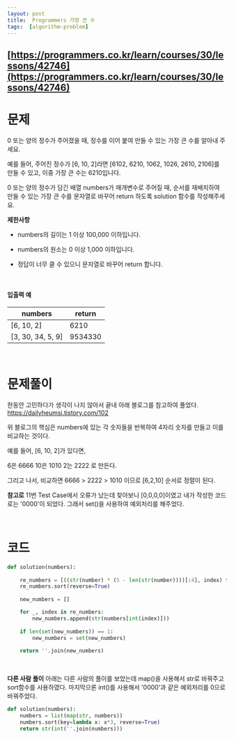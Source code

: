 ```yaml
---
layout: post
title:  Programmers 가장 큰 수
tags:  [algorithm-problem]
--- 
```


## [https://programmers.co.kr/learn/courses/30/lessons/42746](https://programmers.co.kr/learn/courses/30/lessons/42746)

# 문제 
0 또는 양의 정수가 주어졌을 때, 정수를 이어 붙여 만들 수 있는 가장 큰 수를 알아내 주세요.

예를 들어, 주어진 정수가 [6, 10, 2]라면 [6102, 6210, 1062, 1026, 2610, 2106]를 만들 수 있고, 이중 가장 큰 수는 6210입니다.

0 또는 양의 정수가 담긴 배열 numbers가 매개변수로 주어질 때, 순서를 재배치하여 만들 수 있는 가장 큰 수를 문자열로 바꾸어 return 하도록 solution 함수를 작성해주세요.

**제한사항**
* numbers의 길이는 1 이상 100,000 이하입니다.

* numbers의 원소는 0 이상 1,000 이하입니다.

* 정답이 너무 클 수 있으니 문자열로 바꾸어 return 합니다.

&nbsp;

#### 입출력 예
numbers | return
---|---
[6, 10, 2] | 6210
[3, 30, 34, 5, 9] | 9534330


&nbsp;
&nbsp;
&nbsp;

# 문제풀이

한동안 고민하다가 생각이 나지 않아서 끝내 아래 블로그를 참고하여 풀었다.
https://dailyheumsi.tistory.com/102

위 블로그의 핵심은 numbers에 있는 각 숫자들을 반복하여 4자리 숫자를 만들고 이를 비교하는 것이다. 

예를 들어, [6, 10, 2]가 있다면, 

6은 6666
10은 1010
2는 2222 로 만든다. 

그리고 나서, 비교하면 6666 > 2222 > 1010 이므로 [6,2,10] 순서로 정렬이 된다. 

**참고로**
11번 Test Case에서 오류가 났는데 찾아보니 [0,0,0,0]이였고 내가 작성한 코드로는 '0000'이 되었다. 그래서 set()을 사용하여 예외처리를 해주었다. 

&nbsp;
&nbsp;
&nbsp;

# 코드
~~~python
def solution(numbers):
    
    re_numbers = [((str(number) * (5 - len(str(number))))[:4], index) for index,number in enumerate(numbers)]
    re_numbers.sort(reverse=True)
    
    new_numbers = []

    for _, index in re_numbers:
        new_numbers.append(str(numbers[int(index)]))
        
    if len(set(new_numbers)) == 1:
        new_numbers = set(new_numbers)
    
    return ''.join(new_numbers)
~~~

&nbsp;
&nbsp;
&nbsp;

**다른 사람 풀이**
아래는 다른 사람의 풀이를 보았는데 map()을 사용해서 str로 바꿔주고 sort함수를 사용하였다. 마지막으론 int()를 사용해서 '0000'과 같은 예외처리를 0으로 바꿔주었다.

~~~python
def solution(numbers):
    numbers = list(map(str, numbers))
    numbers.sort(key=lambda x: x*3, reverse=True)
    return str(int(''.join(numbers)))
~~~

